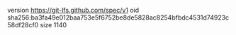 version https://git-lfs.github.com/spec/v1
oid sha256:ba3fa49e012baa753e5f6752be8de5828ac8254bfbdc4531d74923c58df28cf0
size 1140
